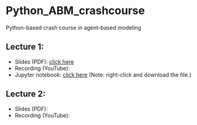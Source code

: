 # Python_ABM_crashcourse
Python-based crash course in agent-based modeling

## Lecture 1:
* Slides (PDF): [click here]()
* Recording (YouTube):
* Jupyter notebook: [click here](https://raw.githubusercontent.com/physicell-training/Python_ABM_crashcourse/main/ABM_intro_python.ipynb)
(Note: right-click and download the file.) 

## Lecture 2: 
* Slides (PDF): 
* Recording (YouTube): 
